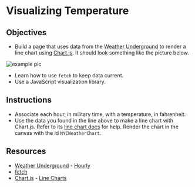 # Visualizing Temperature

## Objectives

* Build a page that uses data from the [Weather Underground](http://www.wunderground.com/weather/api/) to render a line chart using [Chart.js](http://chartkick.com/). It should look something like the picture below.

![example pic](http://ironboard-curriculum-content.s3.amazonaws.com/web-development/js-weather-api-ajax/example.png "Pic of Example")

* Learn how to use `fetch` to keep data current.
* Use a JavaScript visualization library.

## Instructions

<!-- * Sign up for an account to generate a Weather Underground API key [here](http://www.wunderground.com/weather/api/d/login.html). You'll use this key for API calls. -->

<!-- * You'll be using [Chart.js](http://www.chartjs.org/) to visualize the JSON from Weather Underground so check it out. Require the `Chart.js` library in the head of your HTML file. Double check that you required the library correctly by typing `Chart` into the browser's console. A function should be returned, not "undefined". (Note, you should require the version of Chart.JS that we have stored in `js/vendor` directory) -->

<!-- * Require `weatherChart.js` below the lines where you required jQuery and Chart.js. -->

<!-- * In `init.js`, make a variable, `API_KEY`, and define it as the string of your Weather Underground key. -->

<!-- * Also in `init.js`, make a variable `URL` that will be the URL that your code will fetch hourly JSON data on New York city's weather. Read the [docs](http://www.wunderground.com/weather/api/d/docs?d=data/hourly) to figure out what it'll be. (INCLUDED IN LAB CODE) -->

<!-- * Get the weather data using a [fetch request](https://developer.mozilla.org/en-US/docs/Web/API/Fetch_API/Using_Fetch). -->

* Associate each hour, in military time, with a temperature, in fahrenheit.
* Use the data you found in the line above to make a line chart with Chart.js. Refer to its [line chart docs](http://www.chartjs.org/docs/#line-chart-example-usage) for help. Render the chart in the canvas with the id `NYCWeatherChart`.

## Resources

* [Weather Underground](http://www.wunderground.com) - [Hourly](http://www.wunderground.com/weather/api/d/docs?d=data/hourly)
* [fetch](https://developer.mozilla.org/en-US/docs/Web/API/Fetch_API/Using_Fetch)
* [Chart.js](http://www.chartjs.org/docs/#getting-started) - [Line Charts](http://www.chartjs.org/docs/#line-chart-example-usage)
